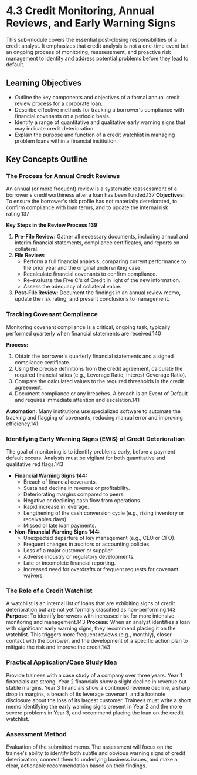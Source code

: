 # 4.3 Credit Monitoring, Annual Reviews, and Early Warning Signs

This sub-module covers the essential post-closing responsibilities of a credit analyst. It emphasizes that credit analysis is not a one-time event but an ongoing process of monitoring, reassessment, and proactive risk management to identify and address potential problems before they lead to default.

## Learning Objectives

- Outline the key components and objectives of a formal annual credit review process for a corporate loan.
- Describe effective methods for tracking a borrower's compliance with financial covenants on a periodic basis.
- Identify a range of quantitative and qualitative early warning signs that may indicate credit deterioration.
- Explain the purpose and function of a credit watchlist in managing problem loans within a financial institution.

## Key Concepts Outline

### The Process for Annual Credit Reviews
An annual (or more frequent) review is a systematic reassessment of a borrower's creditworthiness after a loan has been funded.137
**Objectives:** To ensure the borrower's risk profile has not materially deteriorated, to confirm compliance with loan terms, and to update the internal risk rating.137

**Key Steps in the Review Process 139:**
1.  **Pre-File Review:** Gather all necessary documents, including annual and interim financial statements, compliance certificates, and reports on collateral.
2.  **File Review:**
    - Perform a full financial analysis, comparing current performance to the prior year and the original underwriting case.
    - Recalculate financial covenants to confirm compliance.
    - Re-evaluate the Five C's of Credit in light of the new information.
    - Assess the adequacy of collateral value.
3.  **Post-File Review:** Document the findings in an annual review memo, update the risk rating, and present conclusions to management.

### Tracking Covenant Compliance
Monitoring covenant compliance is a critical, ongoing task, typically performed quarterly when financial statements are received.140

**Process:**
1.  Obtain the borrower's quarterly financial statements and a signed compliance certificate.
2.  Using the precise definitions from the credit agreement, calculate the required financial ratios (e.g., Leverage Ratio, Interest Coverage Ratio).
3.  Compare the calculated values to the required thresholds in the credit agreement.
4.  Document compliance or any breaches. A breach is an Event of Default and requires immediate attention and escalation.141

**Automation:** Many institutions use specialized software to automate the tracking and flagging of covenants, reducing manual error and improving efficiency.141

### Identifying Early Warning Signs (EWS) of Credit Deterioration
The goal of monitoring is to identify problems early, before a payment default occurs. Analysts must be vigilant for both quantitative and qualitative red flags.143

- **Financial Warning Signs 144:**
  - Breach of financial covenants.
  - Sustained decline in revenue or profitability.
  - Deteriorating margins compared to peers.
  - Negative or declining cash flow from operations.
  - Rapid increase in leverage.
  - Lengthening of the cash conversion cycle (e.g., rising inventory or receivables days).
  - Missed or late loan payments.
- **Non-Financial Warning Signs 144:**
  - Unexpected departure of key management (e.g., CEO or CFO).
  - Frequent changes in auditors or accounting policies.
  - Loss of a major customer or supplier.
  - Adverse industry or regulatory developments.
  - Late or incomplete financial reporting.
  - Increased need for overdrafts or frequent requests for covenant waivers.

### The Role of a Credit Watchlist
A watchlist is an internal list of loans that are exhibiting signs of credit deterioration but are not yet formally classified as non-performing.143
**Purpose:** To identify borrowers with increased risk for more intensive monitoring and management.143
**Process:** When an analyst identifies a loan with significant early warning signs, they recommend placing it on the watchlist. This triggers more frequent reviews (e.g., monthly), closer contact with the borrower, and the development of a specific action plan to mitigate the risk and improve the credit.143

### Practical Application/Case Study Idea

Provide trainees with a case study of a company over three years. Year 1 financials are strong. Year 2 financials show a slight decline in revenue but stable margins. Year 3 financials show a continued revenue decline, a sharp drop in margins, a breach of its leverage covenant, and a footnote disclosure about the loss of its largest customer. Trainees must write a short memo identifying the early warning signs present in Year 2 and the more severe problems in Year 3, and recommend placing the loan on the credit watchlist.

### Assessment Method

Evaluation of the submitted memo. The assessment will focus on the trainee's ability to identify both subtle and obvious warning signs of credit deterioration, connect them to underlying business issues, and make a clear, actionable recommendation based on their findings.
